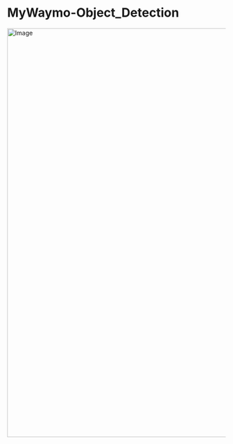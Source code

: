 # MyWaymo-Object_Detection


<img width="943" alt="Image" src="https://github.com/user-attachments/assets/af08432a-9116-4e46-906c-82a99808199f" />


